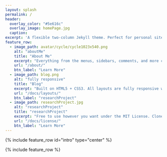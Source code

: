 ```yaml
---
layout: splash
permalink: /
header:
  overlay_color: "#5e616c"
  overlay_image: homePage.jpg
  caption:
excerpt: 'A flexible two-column Jekyll theme. Perfect for personal sites, blogs, and portfolios hosted on GitHub or your own server.'
feature_row:
  - image_path: avatar/cycle/cycle1023x540.png
    alt: "aboutMe"
    title: "About Me"
    excerpt: "Everything from the menus, sidebars, comments, and more can be configured or set with YAML Front Matter."
    url: "/about/"
    btn_label: "Learn More"
  - image_path: blog.png
    alt: "fully responsive"
    title: "Blog"
    excerpt: "Built on HTML5 + CSS3. All layouts are fully responsive with helpers to augment your content."
    url: "/docs/layouts/"
    btn_label: "researchProject"
  - image_path: researchProject.jpg
    alt: "researchProject"
    title: "researchProject"
    excerpt: "Free to use however you want under the MIT License. Clone it, fork it, customize it, whatever!"
    url: "/docs/license/"
    btn_label: "Learn More"
---
```


{% include feature_row id="intro" type="center" %}

{% include feature_row %}
